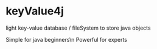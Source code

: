 # keyValue4j
light key-value database / fileSystem to store java objects

Simple for java beginners\n
Powerful for experts
